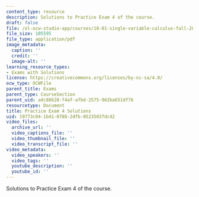 ```yaml
---
content_type: resource
description: Solutions to Practice Exam 4 of the course.
draft: false
file: /ol-ocw-studio-app/courses/18-01-single-variable-calculus-fall-2006/19773c041b4107882dfb0523503fdc42_prexam4bsol.pdf
file_size: 105595
file_type: application/pdf
image_metadata:
  caption: ''
  credit: ''
  image-alt: ''
learning_resource_types:
- Exams with Solutions
license: https://creativecommons.org/licenses/by-nc-sa/4.0/
ocw_type: OCWFile
parent_title: Exams
parent_type: CourseSection
parent_uid: adc88628-f4af-afbd-2575-962ba651df76
resourcetype: Document
title: Practice Exam 4 Solutions
uid: 19773c04-1b41-0788-2dfb-0523503fdc42
video_files:
  archive_url: ''
  video_captions_file: ''
  video_thumbnail_file: ''
  video_transcript_file: ''
video_metadata:
  video_speakers: ''
  video_tags: ''
  youtube_description: ''
  youtube_id: ''
---
```

Solutions to Practice Exam 4 of the course.